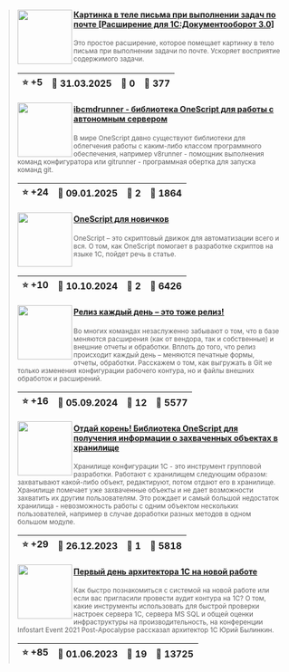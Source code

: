 ﻿<div id="infostart_posts">


> <img src="https://infostart.ru/upload/iblock/688/6883bf3d1d0fb67e373185cbd79a1c32.png?48e8a208-8be2-4b28-9010-5e5e57452f94" width="96" align="left"> 
> <h4 style="color: white;"><a href="https://infostart.ru/1c/tools/2352971/">Картинка в теле письма при выполнении задач по почте [Расширение для 1С:Документооборот 3.0]</a></h4>
> <small>Это простое расширение, которое помещает картинку в тело письма при выполнении задачи по почте. Ускоряет восприятие содержимого задачи.</small>  
> <br clear="left">
>
> | :star: +5 |  :calendar: 31.03.2025 |  :speech_balloon: 0 |  :eyes: 377 |
>  |-|-|-|-|  
> <img src="https://infostart.ru/upload/iblock/e41/e414792c70ac7fc57087055b20c0ca7c.png?d75b06d4-16fa-4022-8ed0-489e85dbbc3f" width="96" align="left"> 
> <h4 style="color: white;"><a href="https://infostart.ru/1c/articles/2276069/">ibcmdrunner - библиотека OneScript для работы с автономным сервером</a></h4>
> <small>В мире OneScript давно существуют библиотеки для облегчения работы с каким-либо классом программного обеспечения, например v8runner - помощник выполнения команд конфигуратора или gitrunner - программная обертка для запуска команд git.</small>  
> <br clear="left">
>
> | :star: +24 |  :calendar: 09.01.2025 |  :speech_balloon: 2 |  :eyes: 1864 |
>  |-|-|-|-|  
> <img src="https://infostart.ru/upload/iblock/027/0270321251eb5458d9f266aea8dea893.jpg?0fffe570-bb97-4551-bf47-53b4705eafa2" width="96" align="left"> 
> <h4 style="color: white;"><a href="https://infostart.ru/1c/articles/2209019/">OneScript для новичков</a></h4>
> <small>OneScript – это скриптовый движок для автоматизации всего и вся. О том, как OneScript помогает в разработке скриптов на языке 1С, пойдет речь в статье.</small>  
> <br clear="left">
>
> | :star: +10 |  :calendar: 10.10.2024 |  :speech_balloon: 2 |  :eyes: 6426 |
>  |-|-|-|-|  
> <img src="https://infostart.ru/upload/iblock/d4f/d4f0f30466b1df9fe44076cdaa9fbfec.jpg?0d328923-b381-4fdb-bb87-aead4e03a679" width="96" align="left"> 
> <h4 style="color: white;"><a href="https://infostart.ru/1c/articles/2181966/">Релиз каждый день – это тоже релиз!</a></h4>
> <small>Во многих командах незаслуженно забывают о том, что в базе меняются расширения (как от вендора, так и собственные) и внешние отчеты и обработки. Вплоть до того, что релиз происходит каждый день – меняются печатные формы, отчеты, обработки. Расскажем о том, как выгружать в Git не только изменения конфигурации рабочего контура, но и файлы внешних обработок и расширений.</small>  
> <br clear="left">
>
> | :star: +16 |  :calendar: 05.09.2024 |  :speech_balloon: 12 |  :eyes: 5577 |
>  |-|-|-|-|  
> <img src="https://infostart.ru/upload/iblock/b68/b68c7aee227ff146819fe3d51aaafc4f.png?739b7efa-0dd2-4a51-a6c9-b3eb7bf5c764" width="96" align="left"> 
> <h4 style="color: white;"><a href="https://infostart.ru/1c/articles/1879563/">Отдай корень! Библиотека OneScript для получения информации о захваченных объектах в хранилище</a></h4>
> <small>Хранилище конфигурации 1С - это инструмент групповой разработки. Работают с хранилищем следующим образом: захватывают какой-либо объект, редактируют, потом отдают его в хранилище. Хранилище помечает уже захваченные объекты и не дает возможности захватить их другим пользователям. Это рождает и самый большой недостаток хранилища - невозможность работы с одним объектом нескольких пользователей, например в случае доработки разных методов в одном большом модуле.</small>  
> <br clear="left">
>
> | :star: +29 |  :calendar: 26.12.2023 |  :speech_balloon: 1 |  :eyes: 5818 |
>  |-|-|-|-|  
> <img src="https://infostart.ru/upload/iblock/ae7/ae7cfed9f25da1e28207204dd72ba7cb.jpg?33cb87e7-3926-473c-a3ca-6f5b7e14b6fb" width="96" align="left"> 
> <h4 style="color: white;"><a href="https://infostart.ru/1c/articles/1873832/">Первый день архитектора 1С на новой работе</a></h4>
> <small>Как быстро познакомиться с системой на новой работе или если вас пригласили провести аудит контура на 1С? О том, какие инструменты использовать для быстрой проверки настроек сервера 1С, сервера MS SQL и общей оценки инфраструктуры на производительность, на конференции Infostart Event 2021 Post-Apocalypse рассказал архитектор 1С Юрий Былинкин.</small>  
> <br clear="left">
>
> | :star: +85 |  :calendar: 01.06.2023 |  :speech_balloon: 19 |  :eyes: 13725 |
>  |-|-|-|-|  
</div>
